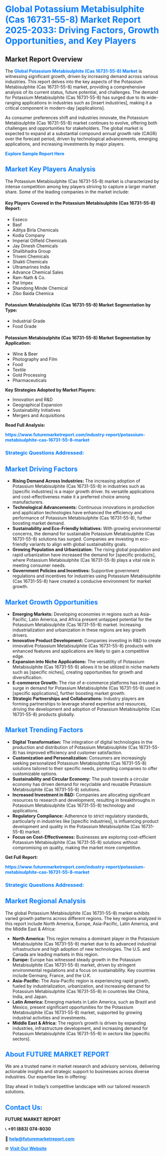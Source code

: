 <h1 style="color: #007BFF;">Global Potassium Metabisulphite (Cas 16731-55-8) Market Report 2025-2033: Driving Factors, Growth Opportunities, and Key Players</h1>

<section id="overview">
<h2>Market Report Overview</h2>
<p>The <a href="https://www.futuremarketreport.com/industry-report/potassium-metabisulphite-cas-16731-55-8-market" style="color: #007BFF; text-decoration: none;"><strong>Global Potassium Metabisulphite (Cas 16731-55-8) Market</strong></a> is witnessing significant growth, driven by increasing demand across various industries. This report delves into the key aspects of the Potassium Metabisulphite (Cas 16731-55-8) market, providing a comprehensive analysis of its current status, future potential, and challenges. The demand for Potassium Metabisulphite (Cas 16731-55-8) has surged due to its wide-ranging applications in industries such as [insert industries], making it a critical component in modern-day [applications].</p>
<p>As consumer preferences shift and industries innovate, the Potassium Metabisulphite (Cas 16731-55-8) market continues to evolve, offering both challenges and opportunities for stakeholders. The global market is expected to expand at a substantial compound annual growth rate (CAGR) over the forecast period, driven by technological advancements, emerging applications, and increasing investments by major players.</p>
</section>

<section id="overview">
<p><a href="https://www.futuremarketreport.com/request-sample/reportId=29788" style="color: #007BFF; text-decoration: none;"><strong>Explore Sample Report Here</strong></a></p>
</section>

<section id="key-players">
<h2 style="color: #007BFF;">Market Key Players Analysis</h2>
<p>The Potassium Metabisulphite (Cas 16731-55-8) market is characterized by intense competition among key players striving to capture a larger market share. Some of the leading companies in the market include:</p>
<h4>Key Players Covered in the Potassium Metabisulphite (Cas 16731-55-8) Report:</h4>
<ul><li>Esseco</li><li>Basf</li><li>Aditya Birla Chemicals</li><li>Kodia Company</li><li>Imperial Oilfield Chemicals</li><li>Jay Dinesh Chemicals</li><li>Shalibhadra Group</li><li>Triveni Chemicals</li><li>Shakti Chemicals</li><li>Ultramarines India</li><li>Advance Chemical Sales</li><li>Ram-Nath &amp; Co.</li><li>Pat Impex</li><li>Shandong Minde Chemical</li><li>Zibo Baida Chemica</li></ul>
<h4>Potassium Metabisulphite (Cas 16731-55-8) Market Segmentation by Type:</h4>
<ul><li>Industrial Grade</li><li>Food Grade</li></ul>

<h4>Potassium Metabisulphite (Cas 16731-55-8) Market Segmentation by Application:</h4>
<ul><li>Wine &amp; Beer</li><li>Photography and Film</li><li>Food</li><li>Textile</li><li>Gold Processing</li><li>Pharmaceuticals</li></ul>
<p><strong>Key Strategies Adopted by Market Players:</strong></p>
<ul>
<li>Innovation and R&D</li>
<li>Geographical Expansion</li>
<li>Sustainability Initiatives</li>
<li>Mergers and Acquisitions</li>
</ul>
</section>

<section>
<p><strong>Read Full Analysis: </strong></p><a href="https://www.futuremarketreport.com/industry-report/potassium-metabisulphite-cas-16731-55-8-market" style="color: #007BFF; text-decoration: none;"><strong>https://www.futuremarketreport.com/industry-report/potassium-metabisulphite-cas-16731-55-8-market</strong></a>
<h3 style="color: #007BFF;">Strategic Questions Addressed:</h3>
</section>

<section id="driving-factors">
<h2 style="color: #007BFF;">Market Driving Factors</h2>
<ul>
<li><strong>Rising Demand Across Industries:</strong> The increasing adoption of Potassium Metabisulphite (Cas 16731-55-8) in industries such as [specific industries] is a major growth driver. Its versatile applications and cost-effectiveness make it a preferred choice among manufacturers.</li>
<li><strong>Technological Advancements:</strong> Continuous innovations in production and application technologies have enhanced the efficiency and performance of Potassium Metabisulphite (Cas 16731-55-8), further boosting market demand.</li>
<li><strong>Sustainability and Eco-Friendly Initiatives:</strong> With growing environmental concerns, the demand for sustainable Potassium Metabisulphite (Cas 16731-55-8) solutions has surged. Companies are investing in eco-friendly variants to align with global sustainability goals.</li>
<li><strong>Growing Population and Urbanization:</strong> The rising global population and rapid urbanization have increased the demand for [specific products], where Potassium Metabisulphite (Cas 16731-55-8) plays a vital role in meeting consumer needs.</li>
<li><strong>Government Policies and Incentives:</strong> Supportive government regulations and incentives for industries using Potassium Metabisulphite (Cas 16731-55-8) have created a conducive environment for market growth.</li>
</ul>
</section>

<section id="growth-opportunities">
<h2 style="color: #007BFF;">Market Growth Opportunities</h2>
<ul>
<li><strong>Emerging Markets:</strong> Developing economies in regions such as Asia-Pacific, Latin America, and Africa present untapped potential for the Potassium Metabisulphite (Cas 16731-55-8) market. Increasing industrialization and urbanization in these regions are key growth drivers.</li>
<li><strong>Innovative Product Development:</strong> Companies investing in R&D to create innovative Potassium Metabisulphite (Cas 16731-55-8) products with enhanced features and applications are likely to gain a competitive edge.</li>
<li><strong>Expansion into Niche Applications:</strong> The versatility of Potassium Metabisulphite (Cas 16731-55-8) allows it to be utilized in niche markets such as [specific niches], creating opportunities for growth and diversification.</li>
<li><strong>E-commerce Growth:</strong> The rise of e-commerce platforms has created a surge in demand for Potassium Metabisulphite (Cas 16731-55-8) used in [specific applications], further boosting market growth.</li>
<li><strong>Strategic Partnerships and Collaborations:</strong> Industry players are forming partnerships to leverage shared expertise and resources, driving the development and adoption of Potassium Metabisulphite (Cas 16731-55-8) products globally.</li>
</ul>
</section>

<section id="trending-factors">
<h2 style="color: #007BFF;">Market Trending Factors</h2>
<ul>
<li><strong>Digital Transformation:</strong> The integration of digital technologies in the production and distribution of Potassium Metabisulphite (Cas 16731-55-8) has improved efficiency and customer satisfaction.</li>
<li><strong>Customization and Personalization:</strong> Consumers are increasingly seeking personalized Potassium Metabisulphite (Cas 16731-55-8) solutions tailored to their specific needs, prompting companies to offer customizable options.</li>
<li><strong>Sustainability and Circular Economy:</strong> The push towards a circular economy has driven demand for recyclable and reusable Potassium Metabisulphite (Cas 16731-55-8) solutions.</li>
<li><strong>Increased Investment in R&D:</strong> Companies are allocating significant resources to research and development, resulting in breakthroughs in Potassium Metabisulphite (Cas 16731-55-8) technology and applications.</li>
<li><strong>Regulatory Compliance:</strong> Adherence to strict regulatory standards, particularly in industries like [specific industries], is influencing product development and quality in the Potassium Metabisulphite (Cas 16731-55-8) market.</li>
<li><strong>Focus on Cost-Effectiveness:</strong> Businesses are exploring cost-efficient Potassium Metabisulphite (Cas 16731-55-8) solutions without compromising on quality, making the market more competitive.</li>
</ul>
</section>

<section>
<p><strong>Get Full Report: </strong></p><a href="https://www.futuremarketreport.com/industry-report/potassium-metabisulphite-cas-16731-55-8-market" style="color: #007BFF; text-decoration: none;"><strong>https://www.futuremarketreport.com/industry-report/potassium-metabisulphite-cas-16731-55-8-market</strong></a>
<h3 style="color: #007BFF;">Strategic Questions Addressed:</h3>
</section>


<section id="regional-analysis">
<h2 style="color: #007BFF;">Market Regional Analysis</h2>
<p>The global Potassium Metabisulphite (Cas 16731-55-8) market exhibits varied growth patterns across different regions. The key regions analyzed in this report include North America, Europe, Asia-Pacific, Latin America, and the Middle East & Africa:</p>
<ul>
<li><strong>North America:</strong> This region remains a dominant player in the Potassium Metabisulphite (Cas 16731-55-8) market due to its advanced industrial infrastructure and high adoption of new technologies. The U.S. and Canada are leading markets in this region.</li>
<li><strong>Europe:</strong> Europe has witnessed steady growth in the Potassium Metabisulphite (Cas 16731-55-8) market, driven by stringent environmental regulations and a focus on sustainability. Key countries include Germany, France, and the U.K.</li>
<li><strong>Asia-Pacific:</strong> The Asia-Pacific region is experiencing rapid growth, fueled by industrialization, urbanization, and increasing demand for Potassium Metabisulphite (Cas 16731-55-8) in countries like China, India, and Japan.</li>
<li><strong>Latin America:</strong> Emerging markets in Latin America, such as Brazil and Mexico, present significant opportunities for the Potassium Metabisulphite (Cas 16731-55-8) market, supported by growing industrial activities and investments.</li>
<li><strong>Middle East & Africa:</strong> The region’s growth is driven by expanding industries, infrastructure development, and increasing demand for Potassium Metabisulphite (Cas 16731-55-8) in sectors like [specific sectors].</li>
</ul>
</section>

<footer>
<h2 style="color: #007BFF;">About FUTURE MARKET REPORT</h2>
<p>We are a trusted name in market research and advisory services, delivering actionable insights and strategic support to businesses across diverse industries. Our expertise lies in offering:</p>

<p>Stay ahead in today’s competitive landscape with our tailored research solutions.</p>

<h2 style="color: #007BFF;">Contact Us:</h2>
<p><strong>FUTURE MARKET REPORT</strong></p>
<p>📞 <strong>+91 (883) 074-8030</strong></p>
<p>📧 <strong><a href="mailto:help@futuremarketreport.com" style="color: #007BFF;">help@futuremarketreport.com</a></strong></p>
<p>🌐 <strong><a href="https://www.futuremarketreport.com/" style="color: #007BFF;">Visit Our Website</a></strong></p>
</footer>